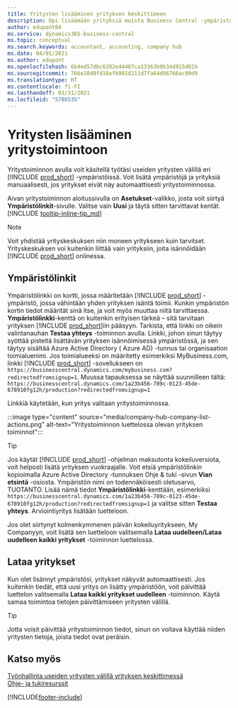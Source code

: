 ```yaml
---
title: Yritysten lisääminen yrityksen keskittimeen
description: Opi lisäämään yrityksiä muista Business Central -ympäristöistä yritystoimintoon, jotta voit hallita eri ympäristöjen välisiä töitä.
author: edupont04
ms.service: dynamics365-business-central
ms.topic: conceptual
ms.search.keywords: accountant, accounting, company hub
ms.date: 04/01/2021
ms.author: edupont
ms.openlocfilehash: 6b4ed57dbc6202e44487ca13363b0b34d915d01b
ms.sourcegitcommit: 766e2840fd16efb901d211d7fa64d96766ac99d9
ms.translationtype: HT
ms.contentlocale: fi-FI
ms.lasthandoff: 03/31/2021
ms.locfileid: "5786535"
---
```

# <a name="add-companies-to-your-company-hub"></a>Yritysten lisääminen yritystoimintoon

Yritystoiminnon avulla voit käsitellä työtäsi useiden yritysten välillä eri [!INCLUDE [prod_short](includes/prod_short.md)] -ympäristöissä. Voit lisätä ympäristöjä ja yrityksiä manuaalisesti, jos yritykset eivät näy automaattisesti yritystoiminnossa.  

Aivan yritystoiminnon aloitussivulla on **Asetukset**-valikko, josta voit siirtyä **Ympäristölinkit**-sivulle. Valitse vain **Uusi** ja täytä sitten tarvittavat kentät. [!INCLUDE [tooltip-inline-tip_md](includes/tooltip-inline-tip_md.md)]  

> [!NOTE]
> Voit yhdistää yrityskeskuksen niin moneen yritykseen kuin tarvitset. Yrityskeskuksen voi kuitenkin liittää vain yrityksiin, joita isännöidään [!INCLUDE [prod_short](includes/prod_short.md)] onlinessa.

## <a name="environment-links"></a>Ympäristölinkit

Ympäristölinkki on kortti, jossa määritetään [!INCLUDE [prod_short](includes/prod_short.md)] -ympäristö, jossa vähintään yhden yrityksen isäntä toimii. Kunkin ympäristön kortin tiedot määrität sinä itse, ja voit myös muuttaa niitä tarvittaessa. **Ympäristölinkki**-kenttä on kuitenkin erityisen tärkeä – sitä tarvitaan yrityksen [!INCLUDE [prod_short](includes/prod_short.md)]iin pääsyyn. Tarkista, että linkki on oikein valintanauhan **Testaa yhteys** -toiminnon avulla. Linkki, johon sinun täytyy syöttää pisteitä lisättävän yrityksen isännöimisessä ympäristössä, ja sen täytyy sisältää Azure Active Directory ( Azure AD) -tunnus tai organisaation toimialuenimi. Jos toimialueeksi on määritetty esimerkiksi MyBusiness.com, linkki [!INCLUDE [prod_short](includes/prod_short.md)] -sovellukseen on ```https://businesscentral.dynamics.com/mybusiness.com?redirectedfromsignup=1```. Muussa tapauksessa se näyttää suunnilleen tältä: ```https://businesscentral.dynamics.com/1a23b456-789c-0123-45de-678910fg12h/production?redirectedfromsignup=1```  

Linkkiä käytetään, kun yritys valitaan yritystoiminnossa.  

:::image type="content" source="media/company-hub-company-list-actions.png" alt-text="Yritystoiminnon luettelossa olevan yrityksen toiminnot":::

> [!TIP]
> Jos käytät [!INCLUDE [prod_short](includes/prod_short.md)] -ohjelman maksutonta kokeiluversiota, voit helposti lisätä yrityksen vuokraajalle. Voit etsiä ympäristölinkin kopioimalla Azure Active Directory -tunnuksen Ohje & tuki -sivun **Vian etsintä** -osiosta. Ympäristön nimi on todennäköisesti oletusarvo, TUOTANTO. Lisää nämä tiedot **Ympäristölinkki**-kenttään, esimerkiksi ```https://businesscentral.dynamics.com/1a23b456-789c-0123-45de-678910fg12h/production?redirectedfromsignup=1``` ja valitse sitten **Testaa yhteys**. Arviointiyritys lisätään luetteloon.
>
> Jos olet siirtynyt kolmenkymmenen päivän kokeiluyritykseen, My Companyyn, voit lisätä sen luetteloon valitsemalla **Lataa uudelleen/Lataa uudelleen kaikki yritykset** -toiminnon luettelossa.

## <a name="load-companies"></a>Lataa yritykset

Kun olet lisännyt ympäristösi, yritykset näkyvät automaattisesti. Jos kuitenkin tiedät, että uusi yritys on lisätty ympäristöön, voit päivittää luettelon valitsemalla **Lataa kaikki yritykset uudelleen** -toiminnon. Käytä samaa toimintoa tietojen päivittämiseen yritysten välillä.  

> [!TIP]
> Jotta voisit päivittää yritystoiminnon tiedot, sinun on voitava käyttää niiden yritysten tietoja, joista tiedot ovat peräisin.

## <a name="see-also"></a>Katso myös

[Työnhallinta useiden yritysten välillä yrityksen keskittimessä](company-hub.md)  
[Ohje- ja tukiresurssit](product-help-and-support.md)  


[!INCLUDE[footer-include](includes/footer-banner.md)]